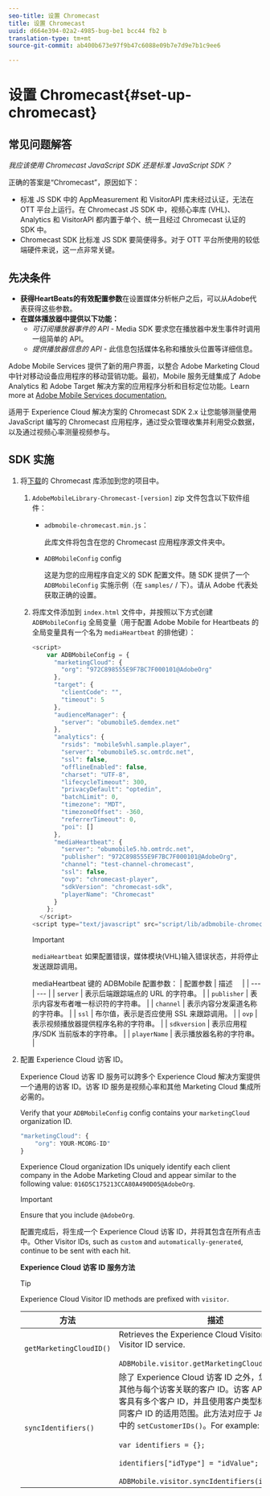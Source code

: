```yaml
---
seo-title: 设置 Chromecast
title: 设置 Chromecast
uuid: d664e394-02a2-4985-bug-be1 bcc44 fb2 b
translation-type: tm+mt
source-git-commit: ab400b673e97f9b47c6088e09b7e7d9e7b1c9ee6

---
```



# 设置 Chromecast{#set-up-chromecast}

## 常见问题解答

_我应该使用 Chromecast JavaScript SDK 还是标准 JavaScript SDK？_

正确的答案是“Chromecast”，原因如下：
* 标准 JS SDK 中的 AppMeasurement 和 VisitorAPI 库未经过认证，无法在 OTT 平台上运行。在 Chromecast JS SDK 中，视频心率库 (VHL)、Analytics 和 VisitorAPI 都内置于单个、统一且经过 Chromecast 认证的 SDK 中。
* Chromecast SDK 比标准 JS SDK 要简便得多。对于 OTT 平台所使用的较低端硬件来说，这一点非常关键。

## 先决条件

* **获得HeartBeats的有效配置参数**&#x200B;在设置媒体分析帐户之后，可以从Adobe代表获得这些参数。
* **在媒体播放器中提供以下功能：**
   * *可订阅播放器事件的 API -* Media SDK 要求您在播放器中发生事件时调用一组简单的 API。
   * *提供播放器信息的 API* - 此信息包括媒体名称和播放头位置等详细信息。

Adobe Mobile Services 提供了新的用户界面，以整合 Adobe Marketing Cloud 中针对移动设备应用程序的移动营销功能。最初，Mobile 服务无缝集成了 Adobe Analytics 和 Adobe Target 解决方案的应用程序分析和目标定位功能。Learn more at [Adobe Mobile Services documentation.](https://marketing.adobe.com/resources/help/en_US/mobile/)

适用于 Experience Cloud 解决方案的 Chromecast SDK 2.x 让您能够测量使用 JavaScript 编写的 Chromecast 应用程序，通过受众管理收集并利用受众数据，以及通过视频心率测量视频参与。

## SDK 实施

1. 将[下载](/help/sdk-implement/download-sdks.md#section_551A10AD7880426BB29AE52482BB4211)的 Chromecast 库添加到您的项目中。

   1. `AdobeMobileLibrary-Chromecast-[version]` zip 文件包含以下软件组件：

      * `adbmobile-chromecast.min.js`：

         此库文件将包含在您的 Chromecast 应用程序源文件夹中。

      * `ADBMobileConfig` config

         这是为您的应用程序自定义的 SDK 配置文件。随 SDK 提供了一个 `ADBMobileConfig` 实施示例（在 `samples/` / 下）。请从 Adobe 代表处获取正确的设置。
   1. 将库文件添加到 `index.html` 文件中，并按照以下方式创建 `ADBMobileConfig` 全局变量（用于配置 Adobe Mobile for Heartbeats 的全局变量具有一个名为 `mediaHeartbeat` 的排他键）：

      ```js
      <script> 
          var ADBMobileConfig = { 
            "marketingCloud": { 
              "org": "972C898555E9F7BC7F000101@AdobeOrg" 
            }, 
            "target": { 
              "clientCode": "", 
              "timeout": 5 
            }, 
            "audienceManager": { 
              "server": "obumobile5.demdex.net" 
            }, 
            "analytics": { 
              "rsids": "mobile5vhl.sample.player", 
              "server": "obumobile5.sc.omtrdc.net", 
              "ssl": false, 
              "offlineEnabled": false, 
              "charset": "UTF-8", 
              "lifecycleTimeout": 300, 
              "privacyDefault": "optedin", 
              "batchLimit": 0, 
              "timezone": "MDT", 
              "timezoneOffset": -360, 
              "referrerTimeout": 0, 
              "poi": [] 
            }, 
            "mediaHeartbeat": { 
              "server": "obumobile5.hb.omtrdc.net", 
              "publisher": "972C898555E9F7BC7F000101@AdobeOrg", 
              "channel": "test-channel-chromecast", 
              "ssl": false, 
              "ovp": "chromecast-player", 
              "sdkVersion": "chromecast-sdk", 
              "playerName": "Chromecast" 
            } 
          }; 
        </script> 
      <script type="text/javascript" src="script/lib/adbmobile-chromecast.min.js"></script>
      ```

      >[!IMPORTANT]
      >
      >`mediaHeartbeat` 如果配置错误，媒体模块(VHL)输入错误状态，并将停止发送跟踪调用。

      mediaHeartbeat 键的 ADBMobile 配置参数：
   | 配置参数 | 描述     |
   | --- | --- |
   | `server` | 表示后端跟踪端点的 URL 的字符串。 |
   | `publisher` | 表示内容发布者唯一标识符的字符串。 |
   | `channel` | 表示内容分发渠道名称的字符串。 |
   | `ssl` | 布尔值，表示是否应使用 SSL 来跟踪调用。 |
   | `ovp` | 表示视频播放器提供程序名称的字符串。 |
   | `sdkversion` | 表示应用程序/SDK 当前版本的字符串。 |
   | `playerName` | 表示播放器名称的字符串。 |


1. 配置 Experience Cloud 访客 ID。

   Experience Cloud 访客 ID 服务可以跨多个 Experience Cloud 解决方案提供一个通用的访客 ID。访客 ID 服务是视频心率和其他 Marketing Cloud 集成所必需的。

   Verify that your `ADBMobileConfig` config contains your `marketingCloud` organization ID.

   ```js
   "marketingCloud": { 
       "org": YOUR-MCORG-ID" 
   }
   ```

   Experience Cloud organization IDs uniquely identify each client company in the Adobe Marketing Cloud and appear similar to the following value: `016D5C175213CCA80A490D05@AdobeOrg`.

   >[!IMPORTANT]
   >
   >Ensure that you include `@AdobeOrg`.

   配置完成后，将生成一个 Experience Cloud 访客 ID，并将其包含在所有点击中。Other Visitor IDs, such as `custom` and `automatically-generated`, continue to be sent with each hit.

   **Experience Cloud 访客 ID 服务方法**

   >[!TIP]
   >
   >Experience Cloud Visitor ID methods are prefixed with `visitor`.

   | 方法 | 描述 |
   | --- | --- |
   | `getMarketingCloudID()` | Retrieves the Experience Cloud Visitor ID from the Visitor ID service.  <br/><br/>`ADBMobile.visitor.getMarketingCloudID();` |
   | `syncIdentifiers()` | 除了 Experience Cloud 访客 ID 之外，您还可以设置其他与每个访客关联的客户 ID。访客 API 接受同一访客具有多个客户 ID，并且使用客户类型标识符区分不同客户 ID 的适用范围。此方法对应于 JavaScript 库中的 `setCustomerIDs()`。For example: <br/><br/>`var identifiers = {};` <br/><br/>`identifiers["idType"] = "idValue";` <br/><br/>`ADBMobile.visitor.syncIdentifiers(identifiers);` |


<!--   **Postbacks -** For more information about configuring postbacks, see [Configure Postbacks.](https://marketing.adobe.com/resources/help/en_US/mobile/signals_.html) -->

